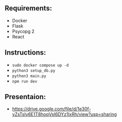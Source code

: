 ## Requirements:
- Docker
- Flask
- Psycopg 2
- React

## Instructions:

- `sudo docker compose up -d`
- `python3 setup_db.py`
- `python3 main.py`
- `npm run dev`

## Presentaion:

- https://drive.google.com/file/d/1e30f-vZsTsIy6E1T8hoqVsI6DYz1IxRh/view?usp=sharing
